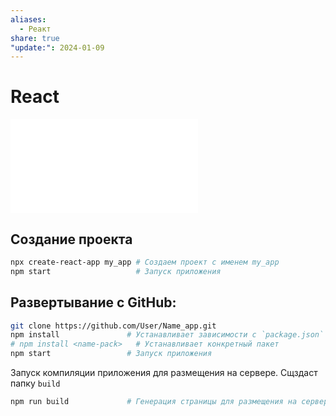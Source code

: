 ```yaml
---
aliases:
  - Реакт
share: true
"update:": 2024-01-09
---
```

# React

![venv](../venv.md)

## Создание проекта 
```bash
npx create-react-app my_app # Создаем проект с именем my_app
npm start                   # Запуск приложения
```

## Развертывание с GitHub:
```bash
git clone https://github.com/User/Name_app.git
npm install               # Устанавливает зависимости с `package.json`
# npm install <name-pack>   # Устанавливает конкретный пакет
npm start                 # Запуск приложения
```

Запуск компиляции приложения для размещения на сервере. Сщздаст папку ```build```
```bash
npm run build             # Генерация страницы для размещения на сервере. 
```